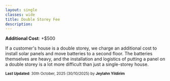 ```yaml
---
layout: single
classes: wide
title: Double Storey Fee
description: 
---
```


**Additional Cost**: +$500

If a customer's house is a double storey, we charge an additional cost to install solar panels and move batteries to a second floor. The batteries themselves are heavy, and the installation and logistics of putting a panel on a double storey is a lot more difficult than just a single-storey house.

<sup>**Last Updated**: 30th October, 2025 (30/10/2025) by **Jeylahn Yildirim**</sup>
